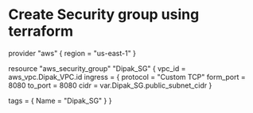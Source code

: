 # Create Security group using terraform

provider "aws" {
   region = "us-east-1"
 }

resource "aws_security_group" "Dipak_SG" {
  vpc_id = aws_vpc.Dipak_VPC.id
  ingress = {
    protocol = "Custom TCP"
    form_port = 8080
    to_port = 8080
    cidr = var.Dipak_SG.public_subnet_cidr
  }

  tags = {
    Name = "Dipak_SG"
  }
}